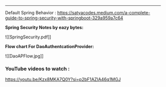 
-----
Default Spring Behavior : 
  https://satyacodes.medium.com/a-complete-guide-to-spring-security-with-springboot-329a959a7c64



**Spring Security Notes by eazy bytes:**

![[SpringSecurity.pdf]]


**Flow chart For DaoAuthentcationProvider:**

![[DaoAPFlow.jpg]]


### YouTube videos to watch : 
 https://youtu.be/Kzx8MKA7Q0Y?si=p2bF1AZIA46q1MGJ